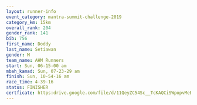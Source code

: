 ```yaml
---
layout: runner-info 
event_category: mantra-summit-challenge-2019 
category_km: 15km 
overall_rank: 204
gender_rank: 141
bib: 756
first_name: Doddy
last_name: Setiawan
gender: M
team_name: AHM Runners
start: Sun, 06-15-00 am
mbah_kamad: Sun, 07-23-29 am
finish: Sun, 10-54-16 am
race_time: 4-39-16
status: FINISHER
certficate: https:drive.google.com/file/d/11QeyZC54Sc__TcKAQCiSWpopvMeBSH5r/view?usp=sharing
---
```

